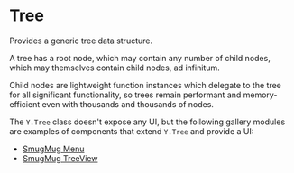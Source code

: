 Tree
====

Provides a generic tree data structure.

A tree has a root node, which may contain any number of child nodes, which may
themselves contain child nodes, ad infinitum.

Child nodes are lightweight function instances which delegate to the tree for
all significant functionality, so trees remain performant and memory-efficient
even with thousands and thousands of nodes.

The `Y.Tree` class doesn't expose any UI, but the following gallery modules are
examples of components that extend `Y.Tree` and provide a UI:

* [SmugMug Menu](https://github.com/smugmug/yui-gallery/src/sm-menu/)
* [SmugMug TreeView](https://github.com/smugmug/yui-gallery/src/sm-treeview/)
